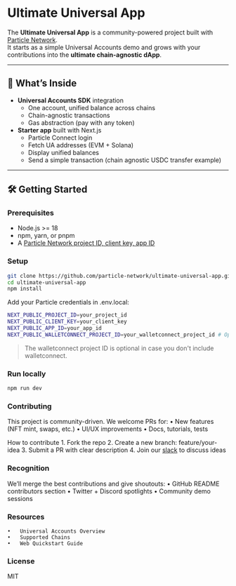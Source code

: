 # Ultimate Universal App

The **Ultimate Universal App** is a community-powered project built with [Particle Network](https://particle.network).  
It starts as a simple Universal Accounts demo and grows with your contributions into the **ultimate chain-agnostic dApp**.

---

## 🚀 What’s Inside

- **Universal Accounts SDK** integration
  - One account, unified balance across chains
  - Chain-agnostic transactions
  - Gas abstraction (pay with any token)
- **Starter app** built with Next.js
  - Particle Connect login
  - Fetch UA addresses (EVM + Solana)
  - Display unified balances
  - Send a simple transaction (chain agnostic USDC transfer example)

---

## 🛠 Getting Started

### Prerequisites
- Node.js >= 18
- npm, yarn, or pnpm
- A [Particle Network project ID, client key, app ID](https://dashboard.particle.network)

### Setup

```bash
git clone https://github.com/particle-network/ultimate-universal-app.git
cd ultimate-universal-app
npm install
```

Add your Particle credentials in .env.local:

```bash
NEXT_PUBLIC_PROJECT_ID=your_project_id
NEXT_PUBLIC_CLIENT_KEY=your_client_key
NEXT_PUBLIC_APP_ID=your_app_id
NEXT_PUBLIC_WALLETCONNECT_PROJECT_ID=your_walletconnect_project_id # Optional
```

> The walletconnect project ID is optional in case you don't include walletconnect.

### Run locally

```bash
npm run dev
```

### Contributing

This project is community-driven. We welcome PRs for:
	•	New features (NFT mint, swaps, etc.)
	•	UI/UX improvements
	•	Docs, tutorials, tests

How to contribute
	1.	Fork the repo
	2.	Create a new branch: feature/your-idea
	3.	Submit a PR with clear description
	4.	Join our [slack](https://join.slack.com/t/particlenetworkhq/shared_invite/zt-3blxdzcd2-7skD8MNWUn_20eOrp9SICA) to discuss ideas

### Recognition

We’ll merge the best contributions and give shoutouts:
	•	GitHub README contributors section
	•	Twitter + Discord spotlights
	•	Community demo sessions

### Resources
	•	Universal Accounts Overview
	•	Supported Chains
	•	Web Quickstart Guide

### License

MIT
